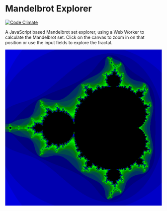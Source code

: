 Mandelbrot Explorer
======

[![Code Climate](https://codeclimate.com/github/markusos/mandelbrotExplorer/badges/gpa.svg)](https://codeclimate.com/github/markusos/mandelbrotExplorer)

A JavaScript based Mandelbrot set explorer, using a Web Worker to calculate the Mandelbrot set.
Click on the canvas to zoom in on that position or use the input fields to explore the fractal.

![ScreenShot.png](img/ScreenShot.png)
